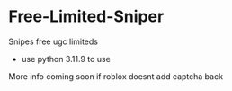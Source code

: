 # Free-Limited-Sniper
Snipes free ugc limiteds

- use python 3.11.9 to use

More info coming soon if roblox doesnt add captcha back

